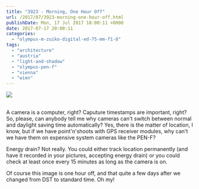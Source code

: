 ```yaml
---
title: "3923 - Morning, One Hour Off"
url: /2017/07/3923-morning-one-hour-off.html
publishDate: Mon, 17 Jul 2017 18:00:11 +0000
date: 2017-07-17 20:00:11
categories: 
  - "olympus-m-zuiko-digital-ed-75-mm-f1-8"
tags: 
  - "architecture"
  - "austria"
  - "light-and-shadow"
  - "olympus-pen-f"
  - "vienna"
  - "wien"
---
```

<div class="container">
<div class="center"><a target="_blank" href="https://d25zfm9zpd7gm5.cloudfront.net/1200x1200/2016/20161109_090356-Edit_lr.jpg"><img class="webfeedsFeaturedVisual" src="https://d25zfm9zpd7gm5.cloudfront.net/0600x0600/2016/20161109_090356-Edit_lr.jpg" /></a></div>
</div>
<br />

A camera is a computer, right? Caputure timestamps are important, right? So, please, can anybody tell me why cameras can't switch between normal and daylight saving time automatically? Yes, there is the matter of location, I know, but if we have point'n'shoots with GPS receiver modules, why can't we have them on expensive system cameras like the PEN-F?

Energy drain? Not really. You could either track location permanently (and have it recorded in your pictures, accepting energy drain) or you could check at least once every 15 minutes as long as the camera is on. 

Of course this image is one hour off, and that quite a few days after we changed from DST to standard time. Oh my!
